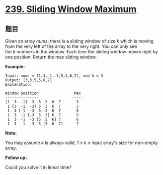 # [239. Sliding Window Maximum](https://leetcode.com/problems/sliding-window-maximum/)



## 题目

Given an array *nums*, there is a sliding window of size *k* which is moving from the very left of the array to the very right. You can only see the *k* numbers in the window. Each time the sliding window moves right by one position. Return the max sliding window.

**Example:**

    Input: nums = [1,3,-1,-3,5,3,6,7], and k = 3
    Output: [3,3,5,5,6,7]
    Explanation:

    Window position                Max
    ---------------               -----
    [1  3  -1] -3  5  3  6  7       3
     1 [3  -1  -3] 5  3  6  7       3
     1  3 [-1  -3  5] 3  6  7       5
     1  3  -1 [-3  5  3] 6  7       5
     1  3  -1  -3 [5  3  6] 7       6
     1  3  -1  -3  5 [3  6  7]      7

**Note:**

You may assume *k* is always valid, 1 ≤ k ≤ input array's size for non-empty array.

**Follow up:**

Could you solve it in linear time?
